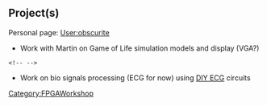 ## Project(s)

Personal page: [User:obscurite](User:obscurite)

-   Work with Martin on Game of Life simulation models and display
    (VGA?)

```{=html}
<!-- -->
```
-   Work on bio signals processing (ECG for now) using [DIY
    ECG](DIY_ECG) circuits

[Category:FPGAWorkshop](Category:FPGAWorkshop)
